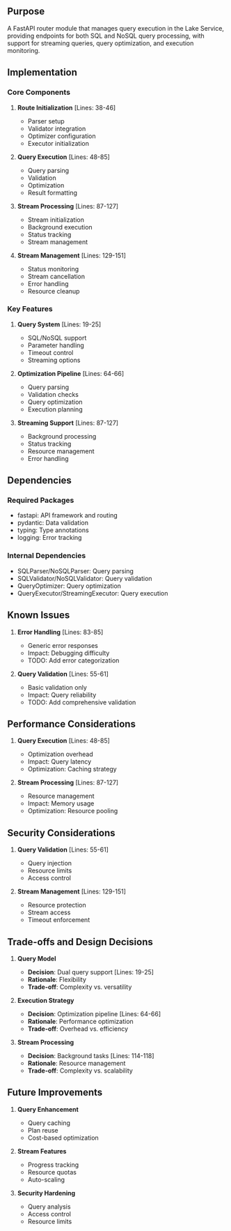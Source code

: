 ## Purpose

A FastAPI router module that manages query execution in the Lake Service, providing endpoints for both SQL and NoSQL query processing, with support for streaming queries, query optimization, and execution monitoring.

## Implementation

### Core Components

1. **Route Initialization** [Lines: 38-46]

   - Parser setup
   - Validator integration
   - Optimizer configuration
   - Executor initialization

2. **Query Execution** [Lines: 48-85]

   - Query parsing
   - Validation
   - Optimization
   - Result formatting

3. **Stream Processing** [Lines: 87-127]

   - Stream initialization
   - Background execution
   - Status tracking
   - Stream management

4. **Stream Management** [Lines: 129-151]
   - Status monitoring
   - Stream cancellation
   - Error handling
   - Resource cleanup

### Key Features

1. **Query System** [Lines: 19-25]

   - SQL/NoSQL support
   - Parameter handling
   - Timeout control
   - Streaming options

2. **Optimization Pipeline** [Lines: 64-66]

   - Query parsing
   - Validation checks
   - Query optimization
   - Execution planning

3. **Streaming Support** [Lines: 87-127]
   - Background processing
   - Status tracking
   - Resource management
   - Error handling

## Dependencies

### Required Packages

- fastapi: API framework and routing
- pydantic: Data validation
- typing: Type annotations
- logging: Error tracking

### Internal Dependencies

- SQLParser/NoSQLParser: Query parsing
- SQLValidator/NoSQLValidator: Query validation
- QueryOptimizer: Query optimization
- QueryExecutor/StreamingExecutor: Query execution

## Known Issues

1. **Error Handling** [Lines: 83-85]

   - Generic error responses
   - Impact: Debugging difficulty
   - TODO: Add error categorization

2. **Query Validation** [Lines: 55-61]
   - Basic validation only
   - Impact: Query reliability
   - TODO: Add comprehensive validation

## Performance Considerations

1. **Query Execution** [Lines: 48-85]

   - Optimization overhead
   - Impact: Query latency
   - Optimization: Caching strategy

2. **Stream Processing** [Lines: 87-127]
   - Resource management
   - Impact: Memory usage
   - Optimization: Resource pooling

## Security Considerations

1. **Query Validation** [Lines: 55-61]

   - Query injection
   - Resource limits
   - Access control

2. **Stream Management** [Lines: 129-151]
   - Resource protection
   - Stream access
   - Timeout enforcement

## Trade-offs and Design Decisions

1. **Query Model**

   - **Decision**: Dual query support [Lines: 19-25]
   - **Rationale**: Flexibility
   - **Trade-off**: Complexity vs. versatility

2. **Execution Strategy**

   - **Decision**: Optimization pipeline [Lines: 64-66]
   - **Rationale**: Performance optimization
   - **Trade-off**: Overhead vs. efficiency

3. **Stream Processing**
   - **Decision**: Background tasks [Lines: 114-118]
   - **Rationale**: Resource management
   - **Trade-off**: Complexity vs. scalability

## Future Improvements

1. **Query Enhancement**

   - Query caching
   - Plan reuse
   - Cost-based optimization

2. **Stream Features**

   - Progress tracking
   - Resource quotas
   - Auto-scaling

3. **Security Hardening**
   - Query analysis
   - Access control
   - Resource limits
